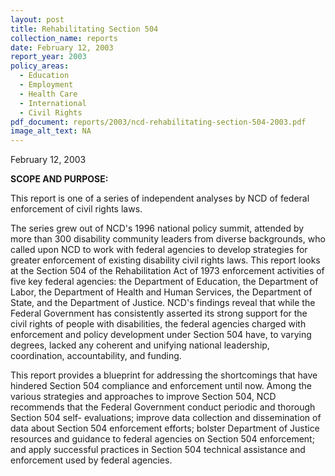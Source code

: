 ```yaml
---
layout: post
title: Rehabilitating Section 504
collection_name: reports
date: February 12, 2003
report_year: 2003
policy_areas:
  - Education
  - Employment
  - Health Care
  - International
  - Civil Rights
pdf_document: reports/2003/ncd-rehabilitating-section-504-2003.pdf
image_alt_text: NA
---
```

February 12, 2003

**S﻿COPE AND PURPOSE:**

This report is one of a series of independent analyses by NCD of federal enforcement of civil rights laws.

The series grew out of NCD's 1996 national policy summit, attended by more than 300 disability community leaders from diverse backgrounds, who called upon NCD to work with federal agencies to develop strategies for greater enforcement of existing disability civil rights laws. This report looks at the Section 504 of the Rehabilitation Act of 1973 enforcement activities of five key federal agencies: the Department of Education, the Department of Labor, the Department of Health and Human Services, the Department of State, and the Department of Justice. NCD's findings reveal that while the Federal Government has consistently asserted its strong support for the civil rights of people with disabilities, the federal agencies charged with enforcement and policy development under Section 504 have, to varying degrees, lacked any coherent and unifying national leadership, coordination, accountability, and funding.

This report provides a blueprint for addressing the shortcomings that have hindered Section 504 compliance and enforcement until now. Among the various strategies and approaches to improve Section 504, NCD recommends that the Federal Government conduct periodic and thorough Section 504 self- evaluations; improve data collection and dissemination of data about Section 504 enforcement efforts; bolster Department of Justice resources and guidance to federal agencies on Section 504 enforcement; and apply successful practices in Section 504 technical assistance and enforcement used by federal agencies.